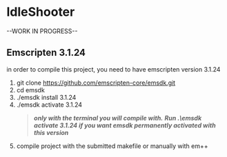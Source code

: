 
# IdleShooter

--WORK IN PROGRESS--

## Emscripten 3.1.24  
in order to compile this project, you need to have emscripten version 3.1.24

1. git clone https://github.com/emscripten-core/emsdk.git  
2. cd emsdk  
3. ./emsdk install 3.1.24  
4. ./emsdk activate 3.1.24 
    >***only with the terminal you will compile with.***
    >***Run .\emsdk activate 3.1.24 if you want emsdk permanently activated with this version***
5. compile project with the submitted makefile or manually with em++
